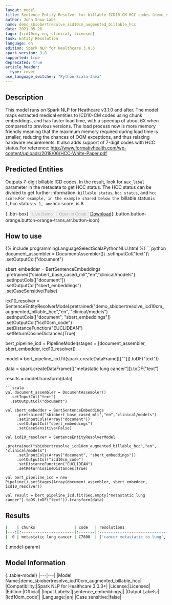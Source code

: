 ```yaml
---
layout: model
title: Sentence Entity Resolver for billable ICD10-CM HCC codes (demo_sbiobertresolve_icd10cm_augmented_billable_hcc)
author: John Snow Labs
name: demo_sbiobertresolve_icd10cm_augmented_billable_hcc
date: 2021-05-26
tags: [icd10cm, en, clinical, licensed]
task: Entity Resolution
language: en
edition: Spark NLP for Healthcare 3.0.3
spark_version: 3.0
supported: true
deprecated: true
article_header:
  type: cover
use_language_switcher: "Python-Scala-Java"
---
```


## Description

This model runs on Spark NLP for Heathcare v3.1.0 and after. The model maps extracted medical entities to ICD10-CM codes using chunk embeddings, and has faster load time, with a speedup of about 6X when compared to previous versions. The load process now is more memory friendly meaning that the maximum memory required during load time is smaller, reducing the chances of OOM exceptions, and thus relaxing hardware requirements. It also adds support of 7-digit codes with HCC status.For reference: http://www.formativhealth.com/wp-content/uploads/2018/06/HCC-White-Paper.pdf

## Predicted Entities

Outputs 7-digit billable ICD codes. In the result, look for `aux_label` parameter in the metadata to get HCC status. The HCC status can be divided to get further information: `billable status`, `hcc status`, and `hcc score`.`For example, in the example shared below the `billable status` is 1, `hcc status` is 1, and `hcc score` is 8.

{:.btn-box}
<button class="button button-orange" disabled>Live Demo</button>
<button class="button button-orange" disabled>Open in Colab</button>
[Download](https://s3.amazonaws.com/auxdata.johnsnowlabs.com/clinical/models/demo_sbiobertresolve_icd10cm_augmented_billable_hcc_en_3.0.3_3.0_1622041004614.zip){:.button.button-orange.button-orange-trans.arr.button-icon}

## How to use



<div class="tabs-box" markdown="1">
{% include programmingLanguageSelectScalaPythonNLU.html %}
```python
document_assembler = DocumentAssembler()\
  .setInputCol("text")\
  .setOutputCol("document")

sbert_embedder = BertSentenceEmbeddings\
     .pretrained("sbiobert_base_cased_mli","en","clinical/models")\
     .setInputCols(["document"])\
     .setOutputCol("sbert_embeddings")\
     .setCaseSensitive(False)

icd10_resolver = SentenceEntityResolverModel.pretrained("demo_sbiobertresolve_icd10cm_augmented_billable_hcc","en", "clinical/models") \
     .setInputCols(["document", "sbert_embeddings"]) \
     .setOutputCol("icd10cm_code")\
     .setDistanceFunction("EUCLIDEAN")\
     .setReturnCosineDistances(True)

bert_pipeline_icd = PipelineModel(stages = [document_assembler, sbert_embedder, icd10_resolver])

model = bert_pipeline_icd.fit(spark.createDataFrame([[""]]).toDF("text"))

data = spark.createDataFrame([["metastatic lung cancer"]]).toDF("text")

results = model.transform(data)
```
```scala
val document_assembler = DocumentAssembler()
  .setInputCol("text")
  .setOutputCol("document")

val sbert_embedder = BertSentenceEmbeddings
     .pretrained("sbiobert_base_cased_mli","en","clinical/models")
     .setInputCols(Array("document"))
     .setOutputCol("sbert_embeddings")
     .setCaseSensitive(False)

val icd10_resolver = SentenceEntityResolverModel
     .pretrained("sbiobertresolve_icd10cm_augmented_billable_hcc","en", "clinical/models")
     .setInputCols(Array("document", "sbert_embeddings"))
     .setOutputCol("icd10cm_code")
     .setDistanceFunction("EUCLIDEAN")
     .setReturnCosineDistances(True)

val bert_pipeline_icd = new Pipeline().setStages(Array(document_assembler, sbert_embedder, icd10_resolver))

val result = bert_pipeline_icd.fit(Seq.empty["metastatic lung cancer"].toDS.toDF("text")).transform(data)
```
</div>

## Results

```bash
|    | chunks                 | code   | resolutions                                                                                                                                                                                                                                                                                                                                                                                                                                                                       | all_codes                                                                                              | billable_hcc_status_score   | all_distances                                                                                                            |
|---:|:-----------------------|:-------|:----------------------------------------------------------------------------------------------------------------------------------------------------------------------------------------------------------------------------------------------------------------------------------------------------------------------------------------------------------------------------------------------------------------------------------------------------------------------------------|:-------------------------------------------------------------------------------------------------------|:----------------------------|:-------------------------------------------------------------------------------------------------------------------------|
|  0 | metastatic lung cancer | C7800  | ['cancer metastatic to lung', 'metastasis from malignant tumor of lung', 'cancer metastatic to left lung', 'history of cancer metastatic to lung', 'metastatic cancer', 'history of cancer metastatic to lung (situation)', 'metastatic adenocarcinoma to bilateral lungs', 'cancer metastatic to chest wall', 'metastatic malignant neoplasm to left lower lobe of lung', 'metastatic carcinoid tumour', 'cancer metastatic to respiratory tract', 'metastatic carcinoid tumor'] | ['C7800', 'C349', 'C7801', 'Z858', 'C800', 'Z8511', 'C780', 'C798', 'C7802', 'C799', 'C7830', 'C7B00'] | ['1', '1', '8']             | ['0.0464', '0.0829', '0.0852', '0.0860', '0.0914', '0.0989', '0.1133', '0.1220', '0.1220', '0.1253', '0.1249', '0.1260'] |
```

{:.model-param}
## Model Information

{:.table-model}
|---|---|
|Model Name:|demo_sbiobertresolve_icd10cm_augmented_billable_hcc|
|Compatibility:|Spark NLP for Healthcare 3.0.3+|
|License:|Licensed|
|Edition:|Official|
|Input Labels:|[sentence_embeddings]|
|Output Labels:|[icd10cm_code]|
|Language:|en|
|Case sensitive:|false|